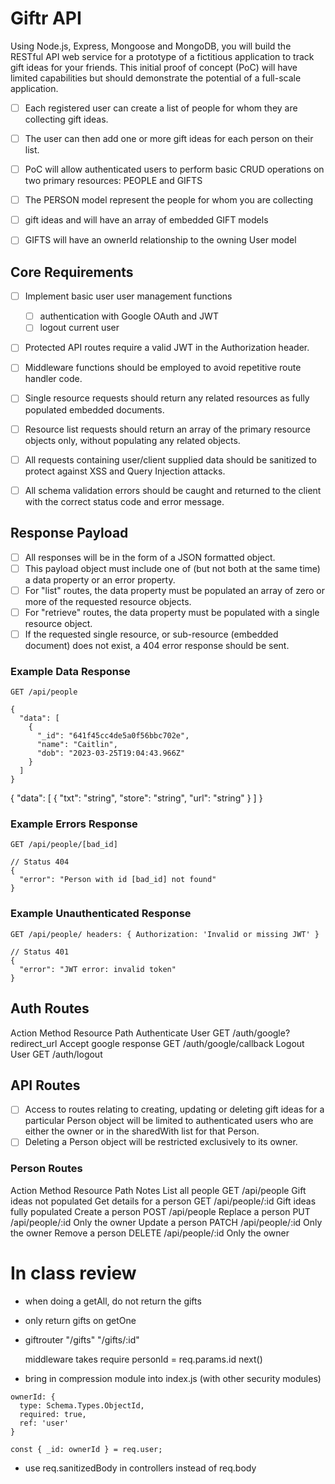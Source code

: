# Giftr API

Using Node.js, Express, Mongoose and MongoDB, you will build the RESTful API web service for a prototype of a fictitious application to track gift ideas for your friends. This initial proof of concept (PoC) will have limited capabilities but should demonstrate the potential of a full-scale application.

- [ ] Each registered user can create a list of people for whom they are collecting gift ideas.
- [ ] The user can then add one or more gift ideas for each person on their list.

- [ ] PoC will allow authenticated users to perform basic CRUD operations on two primary resources: PEOPLE and GIFTS
- [ ] The PERSON model represent the people for whom you are collecting
- [ ] gift ideas and will have an array of embedded GIFT models
- [ ] GIFTS will have an ownerId relationship to the owning User model

## Core Requirements

- [ ] Implement basic user user management functions

  - [ ] authentication with Google OAuth and JWT
  - [ ] logout current user

- [ ] Protected API routes require a valid JWT in the Authorization header.

- [ ] Middleware functions should be employed to avoid repetitive route handler code.

- [ ] Single resource requests should return any related resources as fully populated embedded documents.

- [ ] Resource list requests should return an array of the primary resource objects only, without populating any related objects.

- [ ] All requests containing user/client supplied data should be sanitized to protect against XSS and Query Injection attacks.

- [ ] All schema validation errors should be caught and returned to the client with the correct status code and error message.

## Response Payload

- [ ] All responses will be in the form of a JSON formatted object.
- [ ] This payload object must include one of (but not both at the same time) a data property or an error property.
- [ ] For "list" routes, the data property must be populated an array of zero or more of the requested resource objects.
- [ ] For "retrieve" routes, the data property must be populated with a single resource object.
- [ ] If the requested single resource, or sub-resource (embedded document) does not exist, a 404 error response should be sent.

### Example Data Response

`GET /api/people`

```
{
  "data": [
    {
      "_id": "641f45cc4de5a0f56bbc702e",
      "name": "Caitlin",
      "dob": "2023-03-25T19:04:43.966Z"
    }
  ]
}
```

{
  "data": [
    {
      "txt": "string",
      "store": "string",
      "url": "string"
    }
  ]
}

### Example Errors Response

`GET /api/people/[bad_id]`

```
// Status 404
{
  "error": "Person with id [bad_id] not found"
}
```

### Example Unauthenticated Response

`GET /api/people/ headers: { Authorization: 'Invalid or missing JWT' }`

```
// Status 401
{
  "error": "JWT error: invalid token"
}
```

## Auth Routes

Action Method Resource Path
Authenticate User GET /auth/google?redirect_url
Accept google response GET /auth/google/callback
Logout User GET /auth/logout

## API Routes

- [ ] Access to routes relating to creating, updating or deleting gift ideas for a particular Person object will be limited to authenticated users who are either the owner or in the sharedWith list for that Person.
- [ ] Deleting a Person object will be restricted exclusively to its owner.

### Person Routes

Action Method Resource Path Notes
List all people GET /api/people Gift ideas not populated
Get details for a person GET /api/people/:id Gift ideas fully populated
Create a person POST /api/people
Replace a person PUT /api/people/:id Only the owner
Update a person PATCH /api/people/:id Only the owner
Remove a person DELETE /api/people/:id Only the owner

# In class review

- when doing a getAll, do not return the gifts
- only return gifts on getOne

- giftrouter
  "/gifts"
  "/gifts/:id"

  middleware takes require personId = req.params.id
  next()

- bring in compression module into index.js (with other security modules)

```
ownerId: {
  type: Schema.Types.ObjectId,
  required: true,
  ref: 'user'
}
```

`const { _id: ownerId } = req.user;`

- use req.sanitizedBody in controllers instead of req.body
